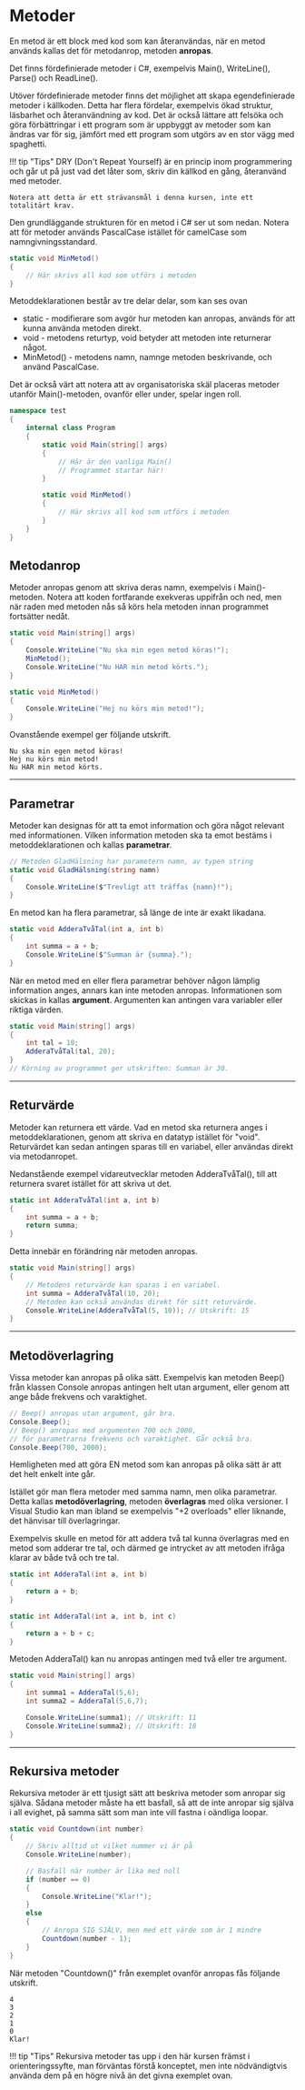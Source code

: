 # Metoder

En metod är ett block med kod som kan återanvändas, när en metod används kallas det för metodanrop, metoden **anropas**.

Det finns fördefinierade metoder i C#, exempelvis Main(), WriteLine(), Parse() och ReadLine(). 

Utöver fördefinierade metoder finns det möjlighet att skapa egendefinierade metoder i källkoden. Detta har flera fördelar, exempelvis ökad struktur, läsbarhet och återanvändning av kod. Det är också lättare att felsöka och göra förbättringar i ett program som är uppbyggt av metoder som kan ändras var för sig, jämfört med ett program som utgörs av en stor vägg med spaghetti.


!!! tip "Tips"
    DRY (Don't Repeat Yourself) är en princip inom programmering och går ut på just vad det låter som, skriv din källkod en gång, återanvänd med metoder. 

    Notera att detta är ett strävansmål i denna kursen, inte ett totalitärt krav.



Den grundläggande strukturen för en metod i C# ser ut som nedan. Notera att för metoder används PascalCase istället för camelCase som namngivningsstandard. 
```csharp
static void MinMetod()
{
    // Här skrivs all kod som utförs i metoden
}
```
Metoddeklarationen består av tre delar delar, som kan ses ovan
- static - modifierare som avgör hur metoden kan anropas, används för att kunna använda metoden direkt.
- void - metodens returtyp, void betyder att metoden inte returnerar något.
- MinMetod() - metodens namn, namnge metoden beskrivande, och använd PascalCase.


Det är också värt att notera att av organisatoriska skäl placeras metoder utanför Main()-metoden, ovanför eller under, spelar ingen roll.
```csharp
namespace test
{
    internal class Program
    {
        static void Main(string[] args)
        {
            // Här är den vanliga Main()
            // Programmet startar här!
        }

        static void MinMetod()
        {
            // Här skrivs all kod som utförs i metoden
        }
    }
}
```

## Metodanrop
Metoder anropas genom att skriva deras namn, exempelvis i Main()-metoden. Notera att koden fortfarande exekveras uppifrån och ned, men när raden med metoden nås så körs hela metoden innan programmet fortsätter nedåt.
```csharp
static void Main(string[] args)
{
    Console.WriteLine("Nu ska min egen metod köras!");
    MinMetod();
    Console.WriteLine("Nu HAR min metod körts.");
}

static void MinMetod()
{
    Console.WriteLine("Hej nu körs min metod!");
}
```
Ovanstående exempel ger följande utskrift. 
```
Nu ska min egen metod köras!
Hej nu körs min metod!
Nu HAR min metod körts.
```

---

## Parametrar
Metoder kan designas för att ta emot information och göra något relevant med informationen. Vilken information metoden ska ta emot bestäms i metoddeklarationen och kallas **parametrar**. 
```csharp
// Metoden GladHälsning har parametern namn, av typen string
static void GladHälsning(string namn)
{
    Console.WriteLine($"Trevligt att träffas {namn}!");
}
```

En metod kan ha flera parametrar, så länge de inte är exakt likadana. 
```csharp
static void AdderaTvåTal(int a, int b)
{
    int summa = a + b;
    Console.WriteLine($"Summan är {summa}.");
}
```

När en metod med en eller flera parametrar behöver någon lämplig information anges, annars kan inte metoden anropas. Informationen som skickas in kallas **argument**. Argumenten kan antingen vara variabler eller riktiga värden.
```csharp
static void Main(string[] args)
{
    int tal = 10;
    AdderaTvåTal(tal, 20);
}
// Körning av programmet ger utskriften: Summan är 30.
```


---

## Returvärde
Metoder kan returnera ett värde. Vad en metod ska returnera anges i metoddeklarationen, genom att skriva en datatyp istället för "void". Returvärdet kan sedan antingen sparas till en variabel, eller användas direkt via metodanropet.

Nedanstående exempel vidareutvecklar metoden AdderaTvåTal(), till att returnera svaret istället för att skriva ut det.
```csharp
static int AdderaTvåTal(int a, int b)
{
    int summa = a + b;
    return summa;
}
```
Detta innebär en förändring när metoden anropas.
```csharp
static void Main(string[] args)
{
	// Metodens returvärde kan sparas i en variabel.
	int summa = AdderaTvåTal(10, 20);
	// Metoden kan också användas direkt för sitt returvärde.
	Console.WriteLine(AdderaTvåTal(5, 10)); // Utskrift: 15
}
```

---

## Metodöverlagring
Vissa metoder kan anropas på olika sätt. Exempelvis kan metoden Beep() från klassen Console anropas antingen helt utan argument, eller genom att ange både frekvens och varaktighet.
```csharp
// Beep() anropas utan argument, går bra.
Console.Beep();
// Beep() anropas med argumenten 700 och 2000, 
// för parametrarna frekvens och varaktighet. Går också bra.
Console.Beep(700, 2000);
```

Hemligheten med att göra EN metod som kan anropas på olika sätt är att det helt enkelt inte går.

Istället gör man flera metoder med samma namn, men olika parametrar. Detta kallas **metodöverlagring**, metoden **överlagras** med olika versioner. I Visual Studio kan man ibland se exempelvis "+2 overloads" eller liknande, det hänvisar till överlagringar.

Exempelvis skulle en metod för att addera två tal kunna överlagras med en metod som adderar tre tal, och därmed ge intrycket av att metoden ifråga klarar av både två och tre tal.
```csharp
static int AdderaTal(int a, int b)
{
    return a + b;
}

static int AdderaTal(int a, int b, int c) 
{ 
    return a + b + c;
}
```

Metoden AdderaTal() kan nu anropas antingen med två eller tre argument.
```csharp
static void Main(string[] args)
{
    int summa1 = AdderaTal(5,6);
    int summa2 = AdderaTal(5,6,7);

    Console.WriteLine(summa1); // Utskrift: 11
    Console.WriteLine(summa2); // Utskrift: 18
}
```

---

## Rekursiva metoder
Rekursiva metoder är ett tjusigt sätt att beskriva metoder som anropar sig själva. Sådana metoder måste ha ett basfall, så att de inte anropar sig själva i all evighet, på samma sätt som man inte vill fastna i oändliga loopar.
```csharp
static void Countdown(int number)
{
    // Skriv alltid ut vilket nummer vi är på
    Console.WriteLine(number);

    // Basfall när number är lika med noll
    if (number == 0)
    {
        Console.WriteLine("Klar!");
    }
    else
    {
        // Anropa SIG SJÄLV, men med ett värde som är 1 mindre
        Countdown(number - 1);
    }
}
```
När metoden "Countdown()" från exemplet ovanför anropas fås följande utskrift.
```
4
3
2
1
0
Klar!
```


!!! tip "Tips"
    Rekursiva metoder tas upp i den här kursen främst i orienteringssyfte, man förväntas förstå konceptet, men inte nödvändigtvis använda dem på en högre nivå än det givna exemplet ovan.

